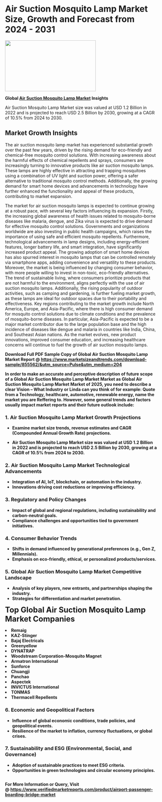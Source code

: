 <H1>Air Suction Mosquito Lamp Market Size, Growth and Forecast from 2024 - 2031</H1><img class="aligncenter size-medium wp-image-584254" src="https://thirdeyenews.in/wp-content/uploads/2024/09/Global-Market-Research-300x168.jpeg" alt="" width="300" height="168" /><p><strong>Global&nbsp;<a href="https://www.marketsizeandtrends.com/download-sample/855562/&amp;utm_source=Pulse&amp;utm_medium=204">Air Suction Mosquito Lamp Market</a> Insights</strong></p><p>Air Suction Mosquito Lamp Market size was valued at USD 1.2 Billion in 2022 and is projected to reach USD 2.5 Billion by 2030, growing at a CAGR of 10.5% from 2024 to 2030.</p><p><h2>Market Growth Insights</h2> <p>The air suction mosquito lamp market has experienced substantial growth over the past few years, driven by the rising demand for eco-friendly and chemical-free mosquito control solutions. With increasing awareness about the harmful effects of chemical repellents and sprays, consumers are increasingly turning to innovative products like air suction mosquito lamps. These lamps are highly effective in attracting and trapping mosquitoes using a combination of UV light and suction power, offering a safer alternative to traditional mosquito control methods. Additionally, the growing demand for smart home devices and advancements in technology have further enhanced the functionality and appeal of these products, contributing to market expansion.</p> <p><strong></strong></p> <p>The market for air suction mosquito lamps is expected to continue growing at a robust pace, with several key factors influencing its expansion. Firstly, the increasing global awareness of health issues related to mosquito-borne diseases like malaria, dengue, and Zika virus is expected to drive demand for effective mosquito control solutions. Governments and organizations worldwide are also investing in public health campaigns, which raises the importance of using safe and efficient mosquito repellents. Furthermore, technological advancements in lamp designs, including energy-efficient features, longer battery life, and smart integration, have significantly increased product appeal. The growing adoption of smart home devices has also spurred interest in mosquito lamps that can be controlled remotely via smartphone apps, adding convenience and versatility to these products. Moreover, the market is being influenced by changing consumer behavior, with more people willing to invest in non-toxic, eco-friendly alternatives. The trend of sustainable living, where consumers prioritize products that are not harmful to the environment, aligns perfectly with the use of air suction mosquito lamps. Additionally, the rising popularity of outdoor activities, such as camping and gardening, is further fueling market growth, as these lamps are ideal for outdoor spaces due to their portability and effectiveness. Key regions contributing to the market growth include North America, Europe, and Asia-Pacific, where there is high consumer demand for mosquito control solutions due to climate conditions and the prevalence of mosquito-borne diseases. In particular, Asia-Pacific is expected to be a major market contributor due to the large population base and the high incidence of diseases like dengue and malaria in countries like India, China, and Southeast Asian nations. As the market evolves, new product innovations, improved consumer education, and increasing healthcare concerns will continue to fuel the growth of air suction mosquito lamps. <p><strong></p><p><span class=""><strong>Download Full PDF Sample Copy of Global Air Suction Mosquito Lamp Market Report</strong> @ <a href="https://www.marketsizeandtrends.com/download-sample/855562/&amp;utm_source=Pulse&amp;utm_medium=204" target="_blank">https://www.marketsizeandtrends.com/download-sample/855562/&amp;utm_source=Pulse&amp;utm_medium=204</a></span></p><p>In order to make an accurate and perceptive description of future scope of a Global&nbsp;Air Suction Mosquito Lamp Market Market as Global&nbsp;Air Suction Mosquito Lamp Market Market of 2025, you need to describe a clear Vision &ndash; What Industry or Linda can you think of for example: Quote from a Technology, healthcare, automotive, renewable energy, name the market you are Reffering to. However, some general trends and factors usually impact market reports and their future outlook include:</p><h3>1.&nbsp;<strong>Air Suction Mosquito Lamp Market Growth Projections</strong></h3><ul><li>Examine market size trends, revenue estimates and CAGR (Compounded Annual Growth Rate) projections.</li><li><p>Air Suction Mosquito Lamp Market size was valued at USD 1.2 Billion in 2022 and is projected to reach USD 2.5 Billion by 2030, growing at a CAGR of 10.5% from 2024 to 2030.</p></li></ul><h3>2.&nbsp;<strong>Air Suction Mosquito Lamp Market Technological Advancements</strong></h3><ul><li>Integration of AI, IoT, blockchain, or automation in the industry.</li><li>Innovations driving cost reductions or improving efficiency.</li></ul><h3>3.&nbsp;<strong>Regulatory and Policy Changes</strong></h3><ul><li>Impact of global and regional regulations, including sustainability and carbon-neutral goals.</li><li>Compliance challenges and opportunities tied to government initiatives.</li></ul><h3>4.&nbsp;<strong>Consumer Behavior Trends</strong></h3><ul><li>Shifts in demand influenced by generational preferences (e.g., Gen Z, Millennials).</li><li>Emphasis on eco-friendly, ethical, or personalized products/services.</li></ul><h3>5.&nbsp;<strong>Global Air Suction Mosquito Lamp Market Competitive Landscape</strong></h3><ul><li>Analysis of key players, new entrants, and partnerships shaping the industry.</li><li>Strategies for differentiation and market penetration.</li></ul><p data-pm-slice="1 1 []"><span style="color: inherit; font-family: inherit; font-size: 25px;">Top Global Air Suction Mosquito Lamp Market Companies</span></p><div class="" data-test-id=""><p><li>Remaig</li><li> KAZ-Stinger</li><li> Bajaj Electricals</li><li> Greenyellow</li><li> DYNATRAP</li><li> Woodstream Corporation-Mosquito Magnet</li><li> Armatron International</li><li> Sunforce</li><li> Chuangji</li><li> Panchao</li><li> Aspectek</li><li> INVICTUS International</li><li> TONMAS</li><li> Thermacell Repellents</li></p></div><h3>6.&nbsp;<strong>Economic and Geopolitical Factors</strong></h3><ul><li>Influence of global economic conditions, trade policies, and geopolitical events.</li><li>Resilience of the market to inflation, currency fluctuations, or global crises.</li></ul><h3>7.&nbsp;<strong>Sustainability and ESG (Environmental, Social, and Governance)</strong></h3><ul><li>Adoption of sustainable practices to meet ESG criteria.</li><li>Opportunities in green technologies and circular economy principles.</li></ul><h2><strong style="font-size: 14px;">For More Information or Query, Visit @&nbsp;</strong><a style="background-color: #ffffff; font-size: 14px;" href="https://www.marketsizeandtrends.com/report/air-suction-mosquito-lamp-market/" target="_blank">https://www.verifiedmarketreports.com/product/airport-passenger-boarding-bridge-market</a></h2>
